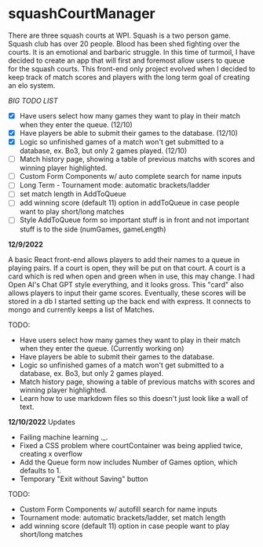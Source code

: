 # squashCourtManager

There are three squash courts at WPI. Squash is a two person game. Squash club has over 20 people. Blood has been shed fighting over the courts. It is an emotional and barbaric struggle. In this time of turmoil, I have decided to create an app that will first and foremost allow users to queue for the squash courts. This front-end only project evolved when I decided to keep track of match scores and players with the long term goal of creating an elo system.

_BIG TODO LIST_

- [x] Have users select how many games they want to play in their match when they enter the queue. (12/10)
- [x] Have players be able to submit their games to the database. (12/10)
- [x] Logic so unfinished games of a match won't get submitted to a database, ex. Bo3, but only 2 games played. (12/10)
- [ ] Match history page, showing a table of previous matchs with scores and winning player highlighted.
- [ ] Custom Form Components w/ auto complete search for name inputs
- [ ] Long Term - Tournament mode: automatic brackets/ladder
- [ ] set match length in AddToQueue
- [ ] add winning score (default 11) option in addToQueue in case people want to play short/long matches
- [ ] Style AddToQueue form so important stuff is in front and not important stuff is to the side (numGames, gameLength)

**12/9/2022**

A basic React front-end allows players to add their names to a queue in playing pairs. If a court is open, they will be put on that court.
A court is a card which is red when open and green when in use, this may change. I had Open AI's Chat GPT style everything, and it looks gross.
This "card" also allows players to input their game scores. Eventually, these scores will be stored in a db
I started setting up the back end with express. It connects to mongo and currently keeps a list of Matches.

TODO:

- Have users select how many games they want to play in their match when they enter the queue. (Currently working on)
- Have players be able to submit their games to the database.
- Logic so unfinished games of a match won't get submitted to a database, ex. Bo3, but only 2 games played.
- Match history page, showing a table of previous matchs with scores and winning player highlighted.
- Learn how to use markdown files so this doesn't just look like a wall of text.

**12/10/2022**
Updates

- Failing machine learning .\_.
- Fixed a CSS problem where courtContainer was being applied twice, creating x overflow
- Add the Queue form now includes Number of Games option, which defaults to 1.
- Temporary "Exit without Saving" button

TODO:

- Custom Form Components w/ autofill search for name inputs
- Tournament mode: automatic brackets/ladder, set match length
- add winning score (default 11) option in case people want to play short/long matches

